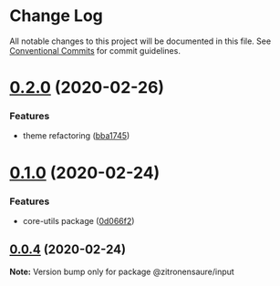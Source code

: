 # Change Log

All notable changes to this project will be documented in this file.
See [Conventional Commits](https://conventionalcommits.org) for commit guidelines.

# [0.2.0](https://github.com/zitronensaure/library/tree/master/packages/input/compare/@zitronensaure/input@0.1.0...@zitronensaure/input@0.2.0) (2020-02-26)

### Features

-   theme refactoring ([bba1745](https://github.com/zitronensaure/library/tree/master/packages/input/commit/bba17451f079f67684c6e1f9a084410c7341ecf6))

# [0.1.0](https://github.com/zitronensaure/library/compare/@zitronensaure/input@0.0.4...@zitronensaure/input@0.1.0) (2020-02-24)

### Features

-   core-utils package ([0d066f2](https://github.com/zitronensaure/library/commit/0d066f24020c23f929822a15938fba313dd4277f))

## [0.0.4](https://github.com/zitronensaure/library/compare/@zitronensaure/input@0.0.3...@zitronensaure/input@0.0.4) (2020-02-24)

**Note:** Version bump only for package @zitronensaure/input
